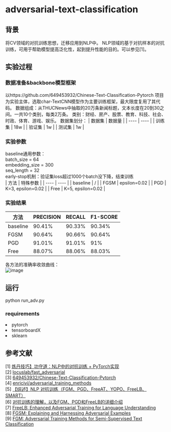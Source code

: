 # adversarial-text-classification
## 背景
将CV领域的对抗训练思想，迁移应用到NLP中。
NLP领域的基于对抗样本的对抗训练，可用于帮助模型提高泛化性，起到提升性能的目的。可以参见[1]。

## 实验过程
### 数据准备&backbone模型框架
以https://github.com/649453932/Chinese-Text-Classification-Pytorch 项目为实验主体，选取char-TextCNN模型作为主要训练框架，最大限度复用了其代码。
数据组成：从THUCNews中抽取的20万条新闻标题，文本长度在20到30之间。一共10个类别，每类2万条。
类别：财经、房产、股票、教育、科技、社会、时政、体育、游戏、娱乐。
数据集划分：
|  数据集   | 数据量  |
|  ----  | ----  |
| 训练集  | 18w |
| 验证集  | 1w |
| 测试集  | 1w |

### 实验参数
baseline通用参数：  
batch_size = 64  
embedding_size = 300  
seq_length = 32  
early-stop机制：验证集loss超过1000个batch没下降，结束训练  
|  方法   | 特殊参数  |
|  ----  | ----  |
| baseline  | / |
| FGSM  | epsilon=0.02 |
| PGD  | K=3, epsilon=0.02 |
| Free  | K=5, epsilon=0.02 |

### 实验结果
|  方法   | PRECISION  |  RECALL  |  F1-SCORE  | 
|  ----  | ----  |  ----  |  ----  |
| baseline  | 90.41% |  90.33%  |  90.34%  |
| FGSM  | 90.64% |  90.66%  |  90.64%  |
| PGD  | 91.01% |  91.01%  |  91%  |
| Free  | 88.07% |  88.06%  |  88.03%  |  

 

各方法的准确率收敛曲线：  
![image](https://user-images.githubusercontent.com/102469274/160290049-ab221359-974a-4fc4-8162-e0c81bbc7619.png)


## 运行
python run_adv.py 

### requirements
<li>pytorch  
<li>tensorboardX  
<li>sklearn  

## 参考文献
[1] [炼丹技巧】功守道：NLP中的对抗训练 + PyTorch实现](https://zhuanlan.zhihu.com/p/91269728)  
[2] [locuslab/fast_adversarial](https://github.com/locuslab/fast_adversarial)  
[3] [649453932/Chinese-Text-Classification-Pytorch](https://github.com/649453932/Chinese-Text-Classification-Pytorch)  
[4] [enricivi/adversarial_training_methods](https://github.com/enricivi/adversarial_training_methods)  
[5] [【综述】NLP 对抗训练（FGM、PGD、FreeAT、YOPO、FreeLB、SMART）](https://blog.csdn.net/qq_38204302/article/details/120774826?spm=1001.2101.3001.6650.1&utm_medium=distribute.pc_relevant.none-task-blog-2%7Edefault%7ECTRLIST%7ERate-1.pc_relevant_aa&depth_1-utm_source=distribute.pc_relevant.none-task-blog-2%7Edefault%7ECTRLIST%7ERate-1.pc_relevant_aa&utm_relevant_index=2)  
[6] [对抗训练的理解，以及FGM、PGD和FreeLB的详细介绍](https://blog.csdn.net/weixin_41712499/article/details/110878322)  
[7] [FreeLB: Enhanced Adversarial Training for Language Understanding](https://arxiv.org/abs/1909.11764v5)  
[8] [FGSM: Explaining and Harnessing Adversarial Examples](https://arxiv.org/pdf/1412.6572v1.pdf)  
[9] [FGM: Adversarial Training Methods for Semi-Supervised Text Classification](https://arxiv.org/pdf/1605.07725.pdf)  

